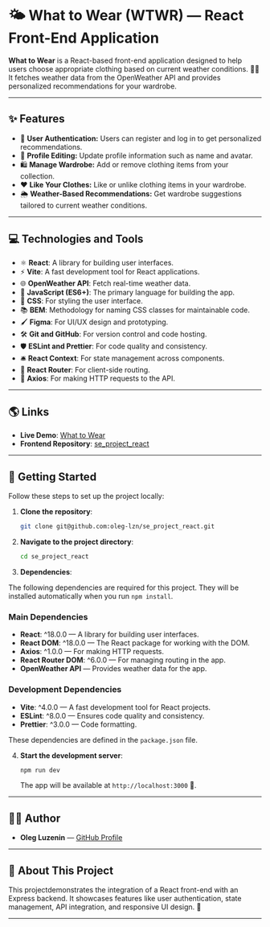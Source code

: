 # 🌤️ What to Wear (WTWR) — React Front-End Application

**What to Wear** is a React-based front-end application designed to help users choose appropriate clothing based on current weather conditions. 🧥👕 It fetches weather data from the OpenWeather API and provides personalized recommendations for your wardrobe.

---

## ✨ Features

- 🔑 **User Authentication:** Users can register and log in to get personalized recommendations.
- 📝 **Profile Editing:** Update profile information such as name and avatar.
- 🛍️ **Manage Wardrobe:** Add or remove clothing items from your collection.
- ❤️ **Like Your Clothes:** Like or unlike clothing items in your wardrobe.
- 🌦️ **Weather-Based Recommendations:** Get wardrobe suggestions tailored to current weather conditions.

---

## 💻 Technologies and Tools

- ⚛️ **React**: A library for building user interfaces.
- ⚡ **Vite**: A fast development tool for React applications.
- 🌐 **OpenWeather API**: Fetch real-time weather data.
- 🚀 **JavaScript (ES6+)**: The primary language for building the app.
- 🎨 **CSS**: For styling the user interface.
- 📚 **BEM**: Methodology for naming CSS classes for maintainable code.
- 🖌️ **Figma**: For UI/UX design and prototyping.
- 🛠️ **Git and GitHub**: For version control and code hosting.
- 🛡️ **ESLint and Prettier**: For code quality and consistency.
- 🛎️ **React Context**: For state management across components.
- 🧭 **React Router**: For client-side routing.
- 📡 **Axios**: For making HTTP requests to the API.

---

## 🌎 Links

- **Live Demo**: [What to Wear](https://oleg-lzn.github.io/se_project_react/)
- **Frontend Repository**: [se_project_react](https://github.com/oleg-lzn/se_project_react)

---

## 🚀 Getting Started

Follow these steps to set up the project locally:

1. **Clone the repository**:

   ```bash
   git clone git@github.com:oleg-lzn/se_project_react.git
   ```

2. **Navigate to the project directory**:

   ```bash
   cd se_project_react
   ```

3. **Dependencies**:

The following dependencies are required for this project. They will be installed automatically when you run `npm install`.

### Main Dependencies

- **React**: ^18.0.0 — A library for building user interfaces.
- **React DOM**: ^18.0.0 — The React package for working with the DOM.
- **Axios**: ^1.0.0 — For making HTTP requests.
- **React Router DOM**: ^6.0.0 — For managing routing in the app.
- **OpenWeather API** — Provides weather data for the app.

### Development Dependencies

- **Vite**: ^4.0.0 — A fast development tool for React projects.
- **ESLint**: ^8.0.0 — Ensures code quality and consistency.
- **Prettier**: ^3.0.0 — Code formatting.

These dependencies are defined in the `package.json` file.

4. **Start the development server**:

   ```bash
   npm run dev
   ```

   The app will be available at `http://localhost:3000` 🎉.

---

## 👨‍💻 Author

- **Oleg Luzenin** — [GitHub Profile](https://github.com/oleg-lzn)

---

## 📝 About This Project

This projectdemonstrates the integration of a React front-end with an Express backend. It showcases features like user authentication, state management, API integration, and responsive UI design. 🌟

---
